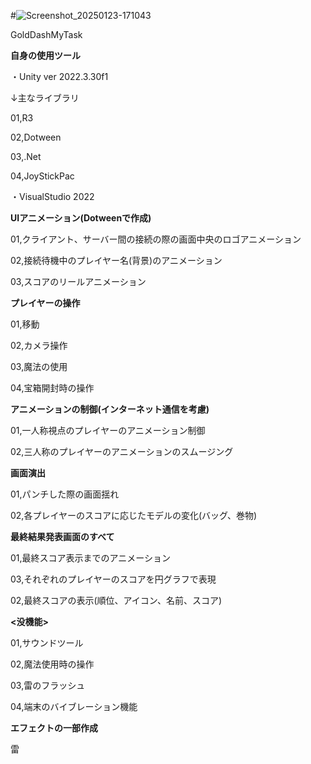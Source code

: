 #![Screenshot_20250123-171043](https://github.com/user-attachments/assets/90601ba3-0b43-4de1-bdc3-dba2a729bc9b)

 GoldDashMyTask

**自身の使用ツール**

・Unity ver 2022.3.30f1

↓主なライブラリ

01,R3

02,Dotween

03,.Net

04,JoyStickPac

・VisualStudio 2022
 

**UIアニメーション(Dotweenで作成)**

01,クライアント、サーバー間の接続の際の画面中央のロゴアニメーション

02,接続待機中のプレイヤー名(背景)のアニメーション

03,スコアのリールアニメーション


**プレイヤーの操作**

01,移動

02,カメラ操作

03,魔法の使用

04,宝箱開封時の操作


**アニメーションの制御(インターネット通信を考慮)**

01,一人称視点のプレイヤーのアニメーション制御

02,三人称のプレイヤーのアニメーションのスムージング


**画面演出**

01,パンチした際の画面揺れ

02,各プレイヤーのスコアに応じたモデルの変化(バッグ、巻物)


**最終結果発表画面のすべて**

01,最終スコア表示までのアニメーション

03,それぞれのプレイヤーのスコアを円グラフで表現

02,最終スコアの表示(順位、アイコン、名前、スコア)


**<没機能>**

01,サウンドツール

02,魔法使用時の操作

03,雷のフラッシュ

04,端末のバイブレーション機能


**エフェクトの一部作成**

雷
